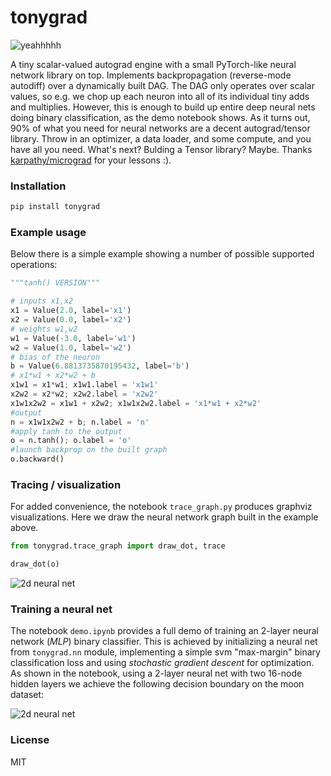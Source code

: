 # tonygrad

![yeahhhhh](https://github.com/ent0n29/tonygrad/raw/main/yeah.png)
 
 A tiny scalar-valued autograd engine with a small PyTorch-like neural network library on top.  Implements backpropagation (reverse-mode autodiff) over a dynamically built DAG.
 The DAG only operates over scalar values, so e.g. we chop up each neuron into all of its individual tiny adds and multiplies. However, this is enough to build up entire deep neural nets doing binary classification, as the demo notebook shows.
 As it turns out, 90% of what you need for neural networks are a decent autograd/tensor library. Throw in an optimizer, a data loader, and some compute, and you have all you need.
 What's next? Bulding a Tensor library? 
 Maybe.
 Thanks [karpathy/micrograd](https://github.com/karpathy/micrograd) for your lessons :).

### Installation

```bash
pip install tonygrad
```

### Example usage

Below there is a simple example showing a number of possible supported operations:

```python
"""tanh() VERSION"""

# inputs x1,x2
x1 = Value(2.0, label='x1')
x2 = Value(0.0, label='x2')
# weights w1,w2
w1 = Value(-3.0, label='w1')
w2 = Value(1.0, label='w2')
# bias of the neuron
b = Value(6.8813735870195432, label='b')
# x1*w1 + x2*w2 + b
x1w1 = x1*w1; x1w1.label = 'x1w1'
x2w2 = x2*w2; x2w2.label = 'x2w2'
x1w1x2w2 = x1w1 + x2w2; x1w1x2w2.label = 'x1*w1 + x2*w2'
#output
n = x1w1x2w2 + b; n.label = 'n'
#apply tanh to the output 
o = n.tanh(); o.label = 'o'
#launch backprop on the built graph
o.backward()
```


### Tracing / visualization

For added convenience, the notebook `trace_graph.py` produces graphviz visualizations. Here we draw the neural network graph built in the example above. 

```python
from tonygrad.trace_graph import draw_dot, trace

draw_dot(o)
```

![2d neural net](https://github.com/ent0n29/tonygrad/raw/main/output.svg)

### Training a neural net

The notebook `demo.ipynb` provides a full demo of training an 2-layer neural network (*MLP*) binary classifier. This is achieved by initializing a neural net from `tonygrad.nn` module, implementing a simple svm "max-margin" binary classification loss and using *stochastic gradient descent* for optimization. As shown in the notebook, using a 2-layer neural net with two 16-node hidden layers we achieve the following decision boundary on the moon dataset:

![2d neural net](https://github.com/ent0n29/tonygrad/raw/main/decision_boundary.png)

### License

MIT

